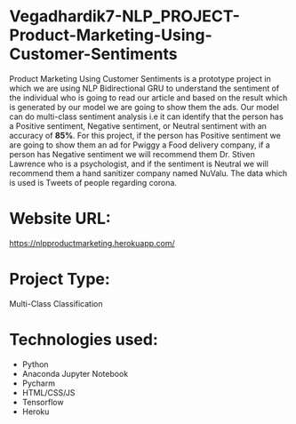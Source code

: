 # Vegadhardik7-NLP_PROJECT-Product-Marketing-Using-Customer-Sentiments
Product Marketing Using Customer Sentiments is a prototype project in which we are using NLP Bidirectional GRU to understand the sentiment of the individual who is going to read our article and based on the result which is generated by our model we are going to show them the ads. Our model can do multi-class sentiment analysis i.e it can identify that the person has a Positive sentiment, Negative sentiment, or Neutral sentiment with an accuracy of <b>85%</b>. For this project, if the person has Positive sentiment we are going to show them an ad for Pwiggy a Food delivery company, if a person has Negative sentiment we will recommend them Dr. Stiven Lawrence who is a psychologist, and if the sentiment is Neutral we will recommend them a hand sanitizer company named NuValu. The data which is used is Tweets of people regarding corona.

# Website URL:

https://nlpproductmarketing.herokuapp.com/

# Project Type: 
Multi-Class Classification

# <b>Technologies used:</b>
- Python
- Anaconda Jupyter Notebook
- Pycharm
- HTML/CSS/JS
- Tensorflow
- Heroku

